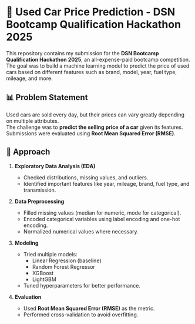 # 🚗 Used Car Price Prediction - DSN Bootcamp Qualification Hackathon 2025

This repository contains my submission for the **DSN Bootcamp Qualification Hackathon 2025**, an all-expense-paid bootcamp competition.  
The goal was to build a machine learning model to predict the price of used cars based on different features such as brand, model, year, fuel type, mileage, and more.


## 📊 Problem Statement
Used cars are sold every day, but their prices can vary greatly depending on multiple attributes.  
The challenge was to **predict the selling price of a car** given its features.  
Submissions were evaluated using **Root Mean Squared Error (RMSE)**.

## 🔑 Approach
1. **Exploratory Data Analysis (EDA)**  
   - Checked distributions, missing values, and outliers.  
   - Identified important features like year, mileage, brand, fuel type, and transmission.  

2. **Data Preprocessing**  
   - Filled missing values (median for numeric, mode for categorical).  
   - Encoded categorical variables using label encoding and one-hot encoding.  
   - Normalized numerical values where necessary.  

3. **Modeling**  
   - Tried multiple models:  
     - Linear Regression (baseline)  
     - Random Forest Regressor  
     - XGBoost  
     - LightGBM  
   - Tuned hyperparameters for better performance.  

4. **Evaluation**  
   - Used **Root Mean Squared Error (RMSE)** as the metric.  
   - Performed cross-validation to avoid overfitting.  


